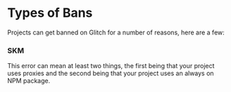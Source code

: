 # Types of Bans

Projects can get banned on Glitch for a number of reasons, here are a few:


### SKM

This error can mean at least two things, the first being that your project uses proxies and the second being that your project uses an always on NPM package.
